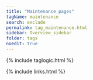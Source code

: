 ```yaml
---
title: "Maintenance pages"
tagName: maintenance
search: exclude
permalink: tag_maintenance.html
sidebar: Overview_sidebar
folder: tags
noedit: true
---
```

{% include taglogic.html %}

{% include links.html %}
